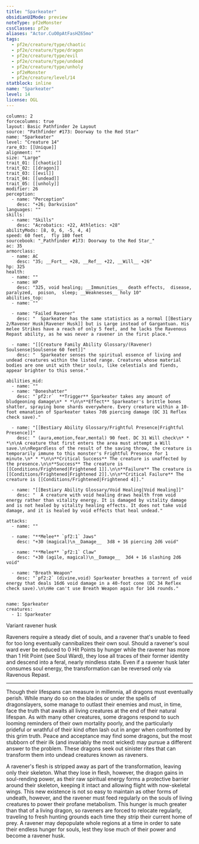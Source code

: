 ```yaml
---
title: "Sparkeater"
obsidianUIMode: preview
noteType: pf2eMonster
cssClasses: pf2e
aliases: "Actor.CuO0pAtFasHZ65mo" 
tags:
  - pf2e/creature/type/chaotic
  - pf2e/creature/type/dragon
  - pf2e/creature/type/evil
  - pf2e/creature/type/undead
  - pf2e/creature/type/unholy
  - pf2eMonster
  - pf2e/creature/level/14
statblock: inline
name: "Sparkeater"
level: 14
license: OGL
---
```


```statblock
columns: 2
forcecolumns: true
layout: Basic Pathfinder 2e Layout
source: "Pathfinder #173: Doorway to the Red Star"
name: "Sparkeater"
level: "Creature 14"
rare_03: [[Unique]]
alignment: ""
size: "Large"
trait_01: [[chaotic]]
trait_02: [[dragon]]
trait_03: [[evil]]
trait_04: [[undead]]
trait_05: [[unholy]]
modifier: 26
perception:
  - name: "Perception"
    desc: "+26; Darkvision"
languages: ""
skills:
  - name: "Skills"
    desc: "Acrobatics: +22, Athletics: +28"
abilityMods: [8, 0, 6, -5, 4, 4]
speed: 60 feet,  fly 180 feet
sourcebook: "_Pathfinder #173: Doorway to the Red Star_"
ac: 35
armorclass:
  - name: AC
    desc: "35; __Fort__ +28, __Ref__ +22, __Will__ +26"
hp: 325
health:
  - name: ""
  - name: HP
    desc: "325, void healing; __Immunities__  death effects,  disease,  paralyzed,  poison,  sleep; __Weaknesses__ holy 10"
abilities_top:
  - name: ""

  - name: "Failed Ravener"
    desc: "  Sparkeater has the same statistics as a normal [[Bestiary 2/Ravener Husk|Ravener Husk]] but is Large instead of Gargantuan. His melee Strikes have a reach of only 5 feet, and he lacks the Ravenous Repast ability, as he was never a ravener in the first place."

  - name: "[[Creature Family Ability Glossary/(Ravener) Soulsense|Soulsense 60 feet]]"
    desc: "  Sparkeater senses the spiritual essence of living and undead creatures within the listed range. Creatures whose material bodies are one unit with their souls, like celestials and fiends, appear brighter to this sense."

abilities_mid:
  - name: ""
  - name: "Boneshatter"
    desc: "`pf2:r`  **Trigger** Sparkeater takes any amount of bludgeoning damage\n* * *\n\n**Effect** Sparkeater's brittle bones shatter, spraying bone shards everywhere. Every creature within a 10-foot emanation of Sparkeater takes 7d6 piercing damage (DC 31 Reflex check save)."

  - name: "[[Bestiary Ability Glossary/Frightful Presence|Frightful Presence]]"
    desc: " (aura,emotion,fear,mental) 90 feet. DC 31 Will check\n* * *\n\nA creature that first enters the area must attempt a Will save.\n\nRegardless of the result of the saving throw, the creature is temporarily immune to this monster's Frightful Presence for 1 minute.\n* * *\n\n**Critical Success** The creature is unaffected by the presence.\n\n**Success** The creature is [[Conditions/Frightened|Frightened 1]].\n\n**Failure** The creature is [[Conditions/Frightened|Frightened 2]].\n\n**Critical Failure** The creature is [[Conditions/Frightened|Frightened 4]]."

  - name: "[[Bestiary Ability Glossary/Void Healing|Void Healing]]"
    desc: "  A creature with void healing draws health from void energy rather than vitality energy. It is damaged by vitality damage and is not healed by vitality healing effects. It does not take void damage, and it is healed by void effects that heal undead."

attacks:
  - name: ""

  - name: "**Melee** `pf2:1` Jaws"
    desc: "+30 (magical)\n__Damage__  3d8 + 16 piercing 2d6 void"

  - name: "**Melee** `pf2:1` Claw"
    desc: "+30 (agile, magical)\n__Damage__  3d4 + 16 slashing 2d6 void"

  - name: "Breath Weapon"
    desc: "`pf2:2` (divine,void) Sparkeater breathes a torrent of void energy that deals 16d6 void damage in a 40-foot cone (DC 34 Reflex check save).\n\nHe can't use Breath Weapon again for 1d4 rounds."
 
```

```encounter-table
name: Sparkeater
creatures:
  - 1: Sparkeater
```


Variant ravener husk

Raveners require a steady diet of souls, and a ravener that's unable to feed for too long eventually cannibalizes their own soul. Should a ravener's soul ward ever be reduced to 0 Hit Points by hunger while the ravener has more than 1 Hit Point (see Soul Ward), they lose all traces of their former identity and descend into a feral, nearly mindless state. Even if a ravener husk later consumes soul energy, the transformation can be reversed only via Ravenous Repast.

* * *

Though their lifespans can measure in millennia, all dragons must eventually perish. While many do so on the blades or under the spells of dragonslayers, some manage to outlast their enemies and must, in time, face the truth that awaits all living creatures at the end of their natural lifespan. As with many other creatures, some dragons respond to such looming reminders of their own mortality poorly, and the particularly prideful or wrathful of their kind often lash out in anger when confronted by this grim truth. Peace and acceptance may find some dragons, but the most stubborn of their ilk (and invariably the most wicked) may pursue a different answer to the problem. These dragons seek out sinister rites that can transform them into undead creatures known as raveners.

A ravener's flesh is stripped away as part of the transformation, leaving only their skeleton. What they lose in flesh, however, the dragon gains in soul-rending power, as their raw spiritual energy forms a protective barrier around their skeleton, keeping it intact and allowing flight with now-skeletal wings. This new existence is not so easy to maintain as other forms of undeath, however, and the ravener must feed regularly on the souls of living creatures to power their profane metabolism. This hunger is much greater than that of a living dragon, so raveners are forced to relocate regularly, traveling to fresh hunting grounds each time they strip their current home of prey. A ravener may depopulate whole regions at a time in order to sate their endless hunger for souls, lest they lose much of their power and become a ravener husk.
